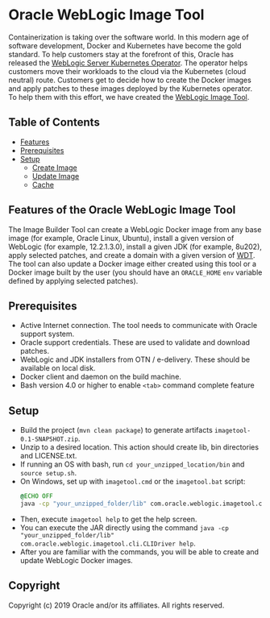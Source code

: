 # Oracle WebLogic Image Tool

Containerization is taking over the software world. In this modern age of software development, Docker and Kubernetes
have become the gold standard. To help customers stay at the forefront of this, Oracle has released the
[WebLogic Server Kubernetes Operator](https://github.com/oracle/weblogic-kubernetes-operator). The operator helps
customers move their workloads to the cloud via the Kubernetes (cloud neutral) route. Customers get to decide how
to create the Docker images and apply patches to these images deployed by the Kubernetes operator. To help them
with this effort, we have created the [WebLogic Image Tool](https://github.com/oracle/weblogic-image-tool).

## Table of Contents

- [Features](#features-of-the-oracle-weblogic-image-tool)
- [Prerequisites](#prerequisites)
- [Setup](#setup)
  - [Create Image](site/create-image.md)
  - [Update Image](site/update-image.md)
  - [Cache](site/cache.md)

## Features of the Oracle WebLogic Image Tool

The Image Builder Tool can create a WebLogic Docker image from any base image (for example, Oracle Linux, Ubuntu), install a given version of
WebLogic (for example, 12.2.1.3.0), install a given JDK (for example, 8u202), apply selected patches, and create a domain with a given
version of [WDT](https://github.com/oracle/weblogic-deploy-tooling). The tool can also update a Docker image either
created using this tool or a Docker image built by the user (you should have an `ORACLE_HOME` `env` variable defined by
applying selected patches).

## Prerequisites

- Active Internet connection. The tool needs to communicate with Oracle support system.
- Oracle support credentials. These are used to validate and download patches.
- WebLogic and JDK installers from OTN / e-delivery. These should be available on local disk.
- Docker client and daemon on the build machine.
- Bash version 4.0 or higher to enable `<tab>` command complete feature

## Setup

- Build the project (`mvn clean package`) to generate artifacts `imagetool-0.1-SNAPSHOT.zip`.
- Unzip to a desired location. This action should create lib, bin directories and LICENSE.txt.
- If running an OS with bash, run `cd your_unzipped_location/bin` and `source setup.sh`.
- On Windows, set up with `imagetool.cmd` or the `imagetool.bat` script:
    ```cmd
    @ECHO OFF
    java -cp "your_unzipped_folder/lib" com.oracle.weblogic.imagetool.cli.CLIDriver %*
    ```
- Then, execute `imagetool help` to get the help screen.
- You can execute the JAR directly using the command `java -cp "your_unzipped_folder/lib" com.oracle.weblogic.imagetool.cli.CLIDriver help`.
- After you are familiar with the commands, you will be able to create and update WebLogic Docker images.

## Copyright
Copyright (c) 2019 Oracle and/or its affiliates. All rights reserved.
